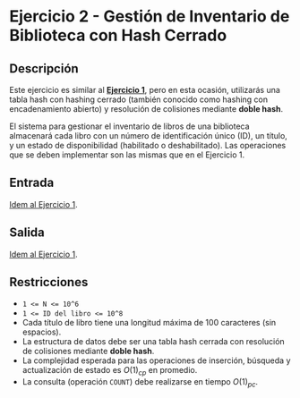 # Ejercicio 2 - Gestión de Inventario de Biblioteca con Hash Cerrado

## Descripción

Este ejercicio es similar al [**Ejercicio 1**](/ejercicios/ejercicio1), pero en esta ocasión, utilizarás una tabla hash con hashing cerrado (también conocido como hashing con encadenamiento abierto) y resolución de colisiones mediante **doble hash**.

El sistema para gestionar el inventario de libros de una biblioteca almacenará cada libro con un número de identificación único (ID), un título, y un estado de disponibilidad (habilitado o deshabilitado). Las operaciones que se deben implementar son las mismas que en el Ejercicio 1.

## Entrada

[Idem al Ejercicio 1](/ejercicios/ejercicio1?id=entrada).

## Salida

[Idem al Ejercicio 1](/ejercicios/ejercicio1?id=salida).

## Restricciones

- `1 <= N <= 10^6`
- `1 <= ID del libro <= 10^8`
- Cada título de libro tiene una longitud máxima de 100 caracteres (sin espacios).
- La estructura de datos debe ser una tabla hash cerrada con resolución de colisiones mediante **doble hash**.
- La complejidad esperada para las operaciones de inserción, búsqueda y actualización de estado es $O(1)_{cp}$ en promedio.
- La consulta (operación `COUNT`) debe realizarse en tiempo $O(1)_{pc}$.